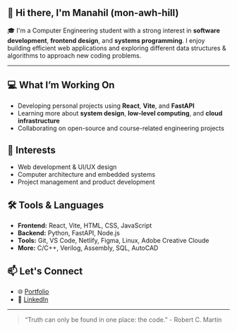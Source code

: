 ## 👋 Hi there, I'm Manahil (mon-awh-hill)

<!--
**ManahilSaeed/ManahilSaeed** is a ✨ _special_ ✨ repository because its `README.md` (this file) appears on your GitHub profile.

Here are some ideas to get you started:

- 🔭 I’m currently working on ...
- 🌱 I’m currently learning ...
- 👯 I’m looking to collaborate on ...
- 🤔 I’m looking for help with ...
- 💬 Ask me about ...
- 📫 How to reach me: ...
- 😄 Pronouns: ...
- ⚡ Fun fact: ...
-->


🎓 I'm a Computer Engineering student with a strong interest in **software development**, **frontend design**, and **systems programming**. I enjoy building efficient web applications and exploring different data structures & algorithms to approach new coding problems.


---


## 💻 What I’m Working On
- Developing personal projects using **React**, **Vite**, and **FastAPI**
- Learning more about **system design**, **low-level computing**, and **cloud infrastructure**
- Collaborating on open-source and course-related engineering projects

## 🧠 Interests
- Web development & UI/UX design
- Computer architecture and embedded systems
- Project management and product development

## 🛠️ Tools & Languages
- **Frontend:** React, Vite, HTML, CSS, JavaScript
- **Backend:** Python, FastAPI, Node.js
- **Tools:** Git, VS Code, Netlify, Figma, Linux, Adobe Creative Cloude
- **More:** C/C++, Verilog, Assembly, SQL, AutoCAD

## 📫 Let's Connect
- 🌐 [Portfolio](https://portfolio-manahilsaeed.vercel.app/)
- 💼 [LinkedIn](https://www.linkedin.com/in/manahil-saeed-/)

---

> “Truth can only be found in one place: the code.” - Robert C. Martin

